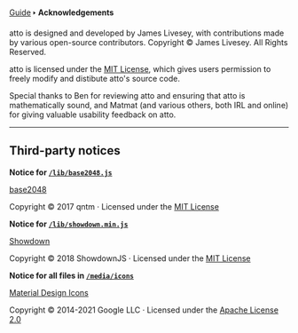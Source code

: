 [Guide](/index.md) 🢒 **Acknowledgements**

atto is designed and developed by James Livesey, with contributions made by various open-source contributors. Copyright &copy; James Livesey. All Rights Reserved.

atto is licensed under the <a href="https://github.com/James-Livesey/atto/blob/main/LICENCE.md" target="_blank">MIT License</a>, which gives users permission to freely modify and distibute atto's source code.

Special thanks to Ben for reviewing atto and ensuring that atto is mathematically sound, and Matmat (and various others, both IRL and online) for giving valuable usability feedback on atto.

---

## Third-party notices

**Notice for <a href="https://github.com/James-Livesey/atto/blob/main/lib/base2048.js" target="_blank"><code>/lib/base2048.js</code></a>**

<a href="https://github.com/qntm/base2048" target="_blank">base2048</a>

Copyright &copy; 2017 qntm · Licensed under the <a href="https://github.com/qntm/base2048/blob/main/LICENSE.txt" target="_blank">MIT License</a>

**Notice for <a href="https://github.com/James-Livesey/atto/blob/main/lib/showdown.min.js" target="_blank"><code>/lib/showdown.min.js</code></a>**

<a href="https://github.com/showdownjs/showdown" target="_blank">Showdown</a>

Copyright &copy; 2018 ShowdownJS · Licensed under the <a href="https://github.com/showdownjs/showdown/blob/master/LICENSE" target="_blank">MIT License</a>

**Notice for all files in <a href="https://github.com/James-Livesey/atto/tree/main/media/icons" target="_blank"><code>/media/icons</code></a>**

<a href="https://github.com/google/material-design-icons" target="_blank">Material Design Icons</a>

Copyright &copy; 2014-2021 Google LLC · Licensed under the <a href="https://github.com/google/material-design-icons/blob/master/LICENSE" target="_blank">Apache License 2.0</a>